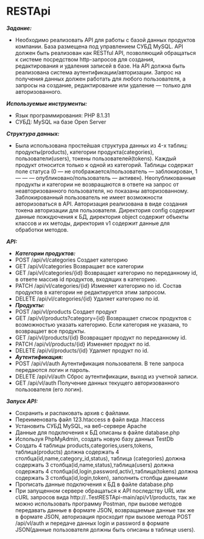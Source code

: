 # RESTApi
_______Задание:_______
- Необходимо реализовать АРI для работы с базой данных продуктов компании. 
База размещена под управлением СУБД MySQL.
АРI должен быть реализован как RESTful API, позволяющий обращаться к системе посредством http-запросов для создания,
редактирования и удаления записей в базе.
На АРI должна быть реализована система аутентификации/авторизации.
Запрос на получения данных должен работать для любого пользователя, а запросы на создание,
редактирование или удаление — только для авторизованного.

_______Используемые инструменты:_______
- Язык программирования: PHP 8.1.31
- СУБД: MySQL на базе Open Server

_______Структура данных:_______
- Была использована простейшая структура данных из 4-x таблиц:
продукты(products), категории продукта(categories), пользователи(users), токены пользователей(tokens). 
Каждый продукт относится только к одной из категорий.
Таблицы содержат поле статуса (0 — не отображается/пользователь — заблокирован, 1 — — — опубликовано/пользователь — активен).
Неопубликованные продукты и категории не возвращаются в ответе на запрос
от неавторизованного пользователя, но показаны авторизованному.
Заблокированный пользователь не имеет возможности авторизоваться в API.
Авторизация реализована в виде создания токена авторизации для пользователя.
Директория config содержит данные пожкдючения к БД, директория object содержит объекты классов и их методы, директория v1 содержит данные для обработки методов.


_______API:_______
-  _______Категории продуктов:_______
- POST /api/vl/categories Создает категорию
- GET /api/vl/categories Возвращает все категории
- GET /api/vl/categories/{id} Возвращает категорию no
переданному id, в ответе массив id продуктов, входящих в
категорию.
- РАТСН /api/vl/categories/{id} Изменяет категорию no id. Состав
продуктов в категории не редактируется этим запросом.
- DELETE /api/vl/categories/{id} Удаляет категорию по id.
- _______Продукты:_______
- POST /api/vl/products Создает продукт
- GET /api/vl/products?category={id} Возвращает список продуктов с возможностью указать категорию.
Если категория не указана, то возвращает все продукты.
- GET /api/vl/products/{id} Возвращает продукт по переданному
id.
- PATCH /api/vl/products/{id} Изменяет продукт по id.
- DELETE /api/vl/products/{id} Удаляет продукт по id.
- _______Аутентификация:_______
- POST /api/vl/auth Аутентификация пользователя. B теле
запроса передаются логин и пароль.
- DELETE /api/vl/auth Сброс аутентификации, выход из
учетной записи.
- GET /api/vl/auth Получение данных текущего
авторизованного пользователя (его логин).


_______Запуск API:_______
- Сохранить и распаковать архив с файлами.
- Переименовать файл 123.htaccess в файл вида .htaccess
- Установить СУБД MySQL, на веб-сервере Apache
- Данные для подключения к БД описаны в файле database.php
- Используя PhpMyAdmin, создать новую базу данных TestDb
- Создать 4 таблицы products,categories,users,tokens, таблица(products) должна содержать 4 столбца(id,name,category_id,status), таблица (categories) должна содержать 3 столбца(id,name,status),таблица(users) должна содержать 4 столбца(id,login,password,activ),таблица(tokens) должна содержать 3 столбца(id,login,token), заполнить столбцы данными
- Прописать данные подключения к БД в файле database.php
- При запущенном сервере обращаться к API последству URL или cURL запросов вида http://..TestRESTApi-main/api/v1/products, так же можно использовать программу Postman, при вызове методов передавать данные в формате JSON, возвращаемые данные так же в формате JSON, авторизация просходит при вызове метода POST /api/vl/auth и передаче данных login и password в формате JSON(данные пользователя должны быть описаны в таблице users).

